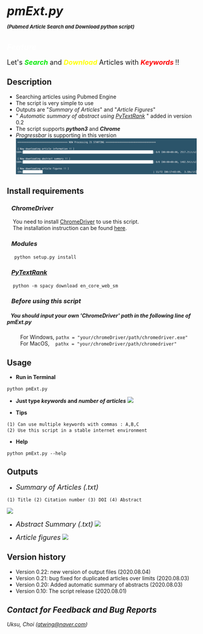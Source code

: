 # <font size=6><br>_**pmExt.py</br></font> <font size=2>(Pubmed Article Search and Download python script)**_</font>

## <font color=white>_Feature_</font>
<font size=4>Let's <font color=grean><b>_Search_</b></font> and <font color=yellow><b>_Download_</b> </font>Articles with <font color=red><b>_Keywords_ </b></font>!!</font>

## Description
+ Searching articles using Pubmed Engine
+ The script is very simple to use
+ Outputs are "_Summary of Articles_" and "_Article Figures_"
+ " _Automatic summary of abstract using [PyTextRank](https://pypi.org/project/pytextrank/)_ " added in version 0.2
+ The script supports <b>_python3_</b> and <b>_Chrome_</b>
+ _Progressbar_ is supporting in this version
![](assets/README-3b3d0f79.png)

## Install requirements
### &nbsp;&nbsp;&nbsp;_ChromeDriver_
&nbsp;&nbsp;&nbsp;&nbsp;You need to install [ChromeDriver](https://chromedriver.chromium.org/) to use this script.<br>
&nbsp;&nbsp;&nbsp;&nbsp;The installation instruction can be found [here](http://jonathansoma.com/lede/foundations-2018/classes/selenium/selenium-windows-install/).

### &nbsp;&nbsp;&nbsp;_Modules_
&nbsp;&nbsp;&nbsp;&nbsp;
```python setup.py install```

### &nbsp;&nbsp;&nbsp;[_PyTextRank_](https://pypi.org/project/pytextrank/)
&nbsp;&nbsp;&nbsp;&nbsp;```python -m spacy download en_core_web_sm```

### &nbsp;&nbsp;&nbsp;_Before using this script_
##### &nbsp;&nbsp;&nbsp;You should input your own _'ChromeDriver'_ path in the following line of pmExt.py
&nbsp;&nbsp;&nbsp;
&nbsp;&nbsp;&nbsp;&nbsp; For Windows,
```pathx = "your/chromeDriver/path/chromedriver.exe"```
<br>
&nbsp;&nbsp;&nbsp;&nbsp;&nbsp;&nbsp;&nbsp;&nbsp; For MacOS,
&nbsp;&nbsp;&nbsp;```pathx = "your/chromeDriver/path/chromedriver"```



## Usage
+ <b>Run in Terminal</b>
```
python pmExt.py
```
+ <b> Just type _keywords_ and _number of articles_</b>
![](assets/README-022c8f14.png)

+ <b>Tips</b>
```
(1) Can use multiple keywords with commas : A,B,C
(2) Use this script in a stable internet environment
```


+ <b>Help</b>
```
python pmExt.py --help
```

## Outputs
* <font size=4>_Summary of Articles (.txt)_</font>
```
(1) Title (2) Citation number (3) DOI (4) Abstract
```
![](assets/README-ecc77244.png)

* <font size=4>_Abstract Summary (.txt)_</font>
![](assets/README-c31fdb1f.png)

* <font size=4>_Article figures_</font>
![](assets/README-06318f08.png)

## Version history
+ Version 0.22: new version of output files (2020.08.04)
+ Version 0.21: bug fixed for duplicated articles over limits (2020.08.03)
+ Version 0.20: Added automatic summary of abstracts (2020.08.03)
+ Version 0.10: The script release (2020.08.01)

## _Contact for Feedback and Bug Reports_
_Uksu, Choi (qtwing@naver.com)_
